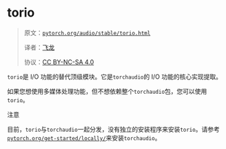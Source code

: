 # torio

> 原文：[`pytorch.org/audio/stable/torio.html`](https://pytorch.org/audio/stable/torio.html)
>
> 译者：[飞龙](https://github.com/wizardforcel)
>
> 协议：[CC BY-NC-SA 4.0](http://creativecommons.org/licenses/by-nc-sa/4.0/)


`torio`是 I/O 功能的替代顶级模块。它是`torchaudio`的 I/O 功能的核心实现提取。

如果您想使用多媒体处理功能，但不想依赖整个`torchaudio`包，您可以使用`torio`。

注意

目前，`torio`与`torchaudio`一起分发，没有独立的安装程序来安装`torio`。请参考[`pytorch.org/get-started/locally/`](https://pytorch.org/get-started/locally/)来安装`torchaudio`。

